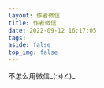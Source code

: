 ```yaml
---
layout: 作者微信
title: 作者微信
date: 2022-09-12 16:17:05
tags:
aside: false
top_img: false
---
```


不怎么用微信_(:з)∠)_

